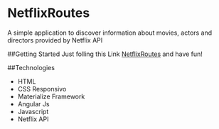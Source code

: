 # NetflixRoutes
A simple application to discover information about movies, actors and directors provided by Netflix API

##Getting Started
Just folling this Link [NetflixRoutes](https://elfiservice.github.io/NetflixRoutes/) and have fun!

##Technologies
- HTML
- CSS Responsivo
- Materialize Framework
- Angular Js
- Javascript
- Netflix API
